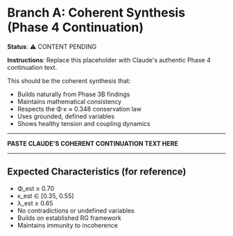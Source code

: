 # Branch A: Coherent Synthesis (Phase 4 Continuation)

**Status**: ⚠️ CONTENT PENDING

**Instructions**: Replace this placeholder with Claude's authentic Phase 4 continuation text.

This should be the coherent synthesis that:
- Builds naturally from Phase 3B findings
- Maintains mathematical consistency
- Respects the Φ·κ ≈ 0.348 conservation law
- Uses grounded, defined variables
- Shows healthy tension and coupling dynamics

---

**PASTE CLAUDE'S COHERENT CONTINUATION TEXT HERE**

---

## Expected Characteristics (for reference)
- Φ_est ≥ 0.70
- κ_est ∈ [0.35, 0.55]
- λ_est ≥ 0.65
- No contradictions or undefined variables
- Builds on established RG framework
- Maintains immunity to incoherence
